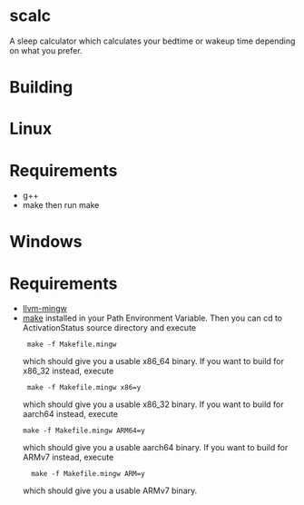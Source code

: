 # scalc
A sleep calculator which calculates your bedtime or wakeup time depending on what you prefer.
# Building
# Linux
# Requirements
* g++
* make
then run make
# Windows
# Requirements
* [llvm-mingw](https://github.com/mstorsjo/llvm-mingw)
* [make](https://raw.githubusercontent.com/winexe0/ActivationStatus/make/make.zip) 
installed in your Path Environment Variable. 
Then you can cd to ActivationStatus source directory and execute 
   ```
    make -f Makefile.mingw
   ```
   which should give you a usable x86_64 binary.
   If you want to build for x86_32 instead, execute
   ```
    make -f Makefile.mingw x86=y
   ```
   which should give you a usable x86_32 binary.
   If you want to build for aarch64 instead, execute
   ```
   make -f Makefile.mingw ARM64=y
   ```
   which should give you a usable aarch64 binary.
    If you want to build for ARMv7 instead, execute 
   ```
     make -f Makefile.mingw ARM=y
   ```
   which should give you a usable ARMv7 binary.
